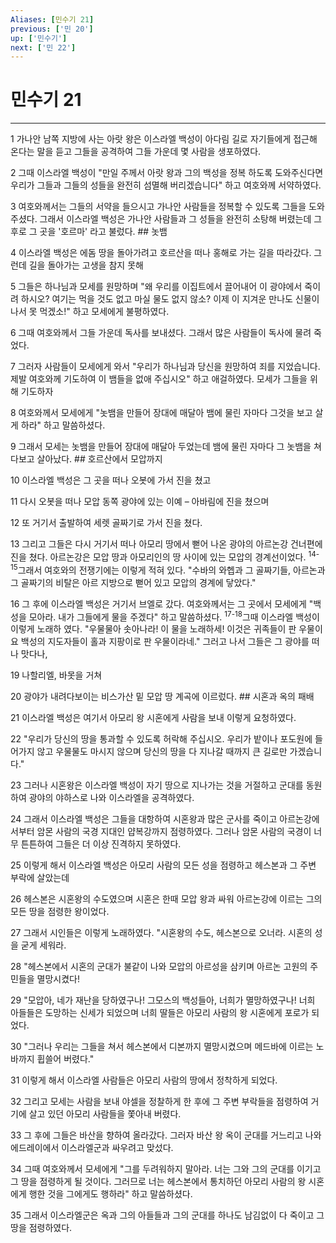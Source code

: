 ```yaml
---
Aliases: [민수기 21]
previous: ['민 20']
up: ['민수기']
next: ['민 22']
---
```

# 민수기 21

***


1 가나안 남쪽 지방에 사는 아랏 왕은 이스라엘 백성이 아다림 길로 자기들에게 접근해 온다는 말을 듣고 그들을 공격하여 그들 가운데 몇 사람을 생포하였다. 

2 그때 이스라엘 백성이 "만일 주께서 아랏 왕과 그의 백성을 정복 하도록 도와주신다면 우리가 그들과 그들의 성들을 완전히 섬멸해 버리겠습니다" 하고 여호와께 서약하였다. 

3 여호와께서는 그들의 서약을 들으시고 가나안 사람들을 정복할 수 있도록 그들을 도와주셨다. 그래서 이스라엘 백성은 가나안 사람들과 그 성들을 완전히 소탕해 버렸는데 그 후로 그 곳을 '호르마' 라고 불렀다. ## 놋뱀 

4 이스라엘 백성은 에돔 땅을 돌아가려고 호르산을 떠나 홍해로 가는 길을 따라갔다. 그런데 길을 돌아가는 고생을 참지 못해 

5 그들은 하나님과 모세를 원망하며 "왜 우리를 이집트에서 끌어내어 이 광야에서 죽이려 하시오? 여기는 먹을 것도 없고 마실 물도 없지 않소? 이제 이 지겨운 만나도 신물이 나서 못 먹겠소!" 하고 모세에게 불평하였다. 

6 그때 여호와께서 그들 가운데 독사를 보내셨다. 그래서 많은 사람들이 독사에 물려 죽었다. 

7 그러자 사람들이 모세에게 와서 "우리가 하나님과 당신을 원망하여 죄를 지었습니다. 제발 여호와께 기도하여 이 뱀들을 없애 주십시오" 하고 애걸하였다. 모세가 그들을 위해 기도하자 

8 여호와께서 모세에게 "놋뱀을 만들어 장대에 매달아 뱀에 물린 자마다 그것을 보고 살게 하라" 하고 말씀하셨다. 

9 그래서 모세는 놋뱀을 만들어 장대에 매달아 두었는데 뱀에 물린 자마다 그 놋뱀을 쳐다보고 살아났다. ## 호르산에서 모압까지 

10 이스라엘 백성은 그 곳을 떠나 오봇에 가서 진을 쳤고 

11 다시 오봇을 떠나 모압 동쪽 광야에 있는 이예 – 아바림에 진을 쳤으며 

12 또 거기서 출발하여 세렛 골짜기로 가서 진을 쳤다. 

13 그리고 그들은 다시 거기서 떠나 아모리 땅에서 뻗어 나온 광야의 아르논강 건너편에 진을 쳤다. 아르논강은 모압 땅과 아모리인의 땅 사이에 있는 모압의 경계선이었다. <sup class="versenum">14-15</sup>그래서 여호와의 전쟁기에는 이렇게 적혀 있다. "수바의 와헵과 그 골짜기들, 아르논과 그 골짜기의 비탈은 아르 지방으로 뻗어 있고 모압의 경계에 닿았다." 

16 그 후에 이스라엘 백성은 거기서 브엘로 갔다. 여호와께서는 그 곳에서 모세에게 "백성을 모아라. 내가 그들에게 물을 주겠다" 하고 말씀하셨다. <sup class="versenum">17-18</sup>그때 이스라엘 백성이 이렇게 노래하 였다. "우물물아 솟아나라! 이 물을 노래하세! 이것은 귀족들이 판 우물이요 백성의 지도자들이 홀과 지팡이로 판 우물이라네." 그러고 나서 그들은 그 광야를 떠나 맛다나, 

19 나할리엘, 바못을 거쳐 

20 광야가 내려다보이는 비스가산 밑 모압 땅 계곡에 이르렀다. ## 시혼과 옥의 패배 

21 이스라엘 백성은 여기서 아모리 왕 시혼에게 사람을 보내 이렇게 요청하였다. 

22 "우리가 당신의 땅을 통과할 수 있도록 허락해 주십시오. 우리가 밭이나 포도원에 들어가지 않고 우물물도 마시지 않으며 당신의 땅을 다 지나갈 때까지 큰 길로만 가겠습니다." 

23 그러나 시혼왕은 이스라엘 백성이 자기 땅으로 지나가는 것을 거절하고 군대를 동원하여 광야의 야하스로 나와 이스라엘을 공격하였다. 

24 그래서 이스라엘 백성은 그들을 대항하여 시혼왕과 많은 군사를 죽이고 아르논강에서부터 암몬 사람의 국경 지대인 얍복강까지 점령하였다. 그러나 암몬 사람의 국경이 너무 튼튼하여 그들은 더 이상 진격하지 못하였다. 

25 이렇게 해서 이스라엘 백성은 아모리 사람의 모든 성을 점령하고 헤스본과 그 주변 부락에 살았는데 

26 헤스본은 시혼왕의 수도였으며 시혼은 한때 모압 왕과 싸워 아르논강에 이르는 그의 모든 땅을 점령한 왕이었다. 

27 그래서 시인들은 이렇게 노래하였다. "시혼왕의 수도, 헤스본으로 오너라. 시혼의 성을 굳게 세워라. 

28 "헤스본에서 시혼의 군대가 불같이 나와 모압의 아르성을 삼키며 아르논 고원의 주민들을 멸망시켰다! 

29 "모압아, 네가 재난을 당하였구나! 그모스의 백성들아, 너희가 멸망하였구나! 너희 아들들은 도망하는 신세가 되었으며 너희 딸들은 아모리 사람의 왕 시혼에게 포로가 되었다. 

30 "그러나 우리는 그들을 쳐서 헤스본에서 디본까지 멸망시켰으며 메드바에 이르는 노바까지 휩쓸어 버렸다." 

31 이렇게 해서 이스라엘 사람들은 아모리 사람의 땅에서 정착하게 되었다. 

32 그리고 모세는 사람을 보내 야셀을 정찰하게 한 후에 그 주변 부락들을 점령하여 거기에 살고 있던 아모리 사람들을 쫓아내 버렸다. 

33 그 후에 그들은 바산을 향하여 올라갔다. 그러자 바산 왕 옥이 군대를 거느리고 나와 에드레이에서 이스라엘군과 싸우려고 맞섰다. 

34 그때 여호와께서 모세에게 "그를 두려워하지 말아라. 너는 그와 그의 군대를 이기고 그 땅을 점령하게 될 것이다. 그러므로 너는 헤스본에서 통치하던 아모리 사람의 왕 시혼에게 행한 것을 그에게도 행하라" 하고 말씀하셨다. 

35 그래서 이스라엘군은 옥과 그의 아들들과 그의 군대를 하나도 남김없이 다 죽이고 그 땅을 점령하였다.
